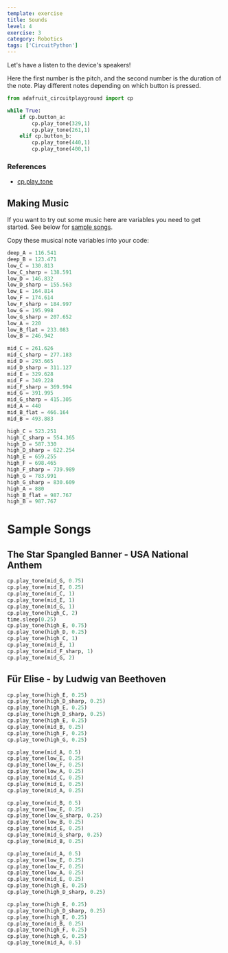 ```yaml
---
template: exercise
title: Sounds
level: 4
exercise: 3
category: Robotics
tags: ['CircuitPython']
---
```


Let's have a listen to the device's speakers!

Here the first number is the pitch, and the second number is the duration of the note. Play different notes depending on which button is pressed.

```python
from adafruit_circuitplayground import cp

while True:
    if cp.button_a:
        cp.play_tone(329,1)
        cp.play_tone(261,1)
    elif cp.button_b:
        cp.play_tone(440,1)
        cp.play_tone(400,1)
```

### References

- [cp.play_tone](https://docs.circuitpython.org/projects/circuitplayground/en/latest/api.html#adafruit_circuitplayground.circuit_playground_base.CircuitPlaygroundBase.play_tone)

## Making Music
If you want to try out some music here are variables you need to get started. See below for [sample songs](http://opensource.morganstanley.com/exercises/circuitpython/robotics/E3/#sample-songs).

Copy these musical note variables into your code:
```python
deep_A = 116.541
deep_B = 123.471
low_C = 130.813
low_C_sharp = 138.591
low_D = 146.832
low_D_sharp = 155.563
low_E = 164.814
low_F = 174.614
low_F_sharp = 184.997
low_G = 195.998
low_G_sharp = 207.652
low_A = 220
low_B_flat = 233.083
low_B = 246.942

mid_C = 261.626
mid_C_sharp = 277.183
mid_D = 293.665
mid_D_sharp = 311.127
mid_E = 329.628
mid_F = 349.228
mid_F_sharp = 369.994
mid_G = 391.995
mid_G_sharp = 415.305
mid_A = 440
mid_B_flat = 466.164
mid_B = 493.883

high_C = 523.251
high_C_sharp = 554.365
high_D = 587.330
high_D_sharp = 622.254
high_E = 659.255
high_F = 698.465
high_F_sharp = 739.989
high_G = 783.991
high_G_sharp = 830.609
high_A = 880
high_B_flat = 987.767
high_B = 987.767
```

# Sample Songs

## The Star Spangled Banner - USA National Anthem
```python
cp.play_tone(mid_G, 0.75)
cp.play_tone(mid_E, 0.25)
cp.play_tone(mid_C, 1)
cp.play_tone(mid_E, 1)
cp.play_tone(mid_G, 1)
cp.play_tone(high_C, 2)
time.sleep(0.25)
cp.play_tone(high_E, 0.75)
cp.play_tone(high_D, 0.25)
cp.play_tone(high_C, 1)
cp.play_tone(mid_E, 1)
cp.play_tone(mid_F_sharp, 1)
cp.play_tone(mid_G, 2)
```

## Für Elise - by Ludwig van Beethoven
```python
cp.play_tone(high_E, 0.25)
cp.play_tone(high_D_sharp, 0.25)
cp.play_tone(high_E, 0.25)
cp.play_tone(high_D_sharp, 0.25)
cp.play_tone(high_E, 0.25)
cp.play_tone(mid_B, 0.25)
cp.play_tone(high_F, 0.25)
cp.play_tone(high_G, 0.25)

cp.play_tone(mid_A, 0.5)
cp.play_tone(low_E, 0.25)
cp.play_tone(low_F, 0.25)
cp.play_tone(low_A, 0.25)
cp.play_tone(mid_C, 0.25)
cp.play_tone(mid_E, 0.25)
cp.play_tone(mid_A, 0.25)

cp.play_tone(mid_B, 0.5)
cp.play_tone(low_E, 0.25)
cp.play_tone(low_G_sharp, 0.25)
cp.play_tone(low_B, 0.25)
cp.play_tone(mid_E, 0.25)
cp.play_tone(mid_G_sharp, 0.25)
cp.play_tone(mid_B, 0.25)

cp.play_tone(mid_A, 0.5)
cp.play_tone(low_E, 0.25)
cp.play_tone(low_F, 0.25)
cp.play_tone(low_A, 0.25)
cp.play_tone(mid_E, 0.25)
cp.play_tone(high_E, 0.25)
cp.play_tone(high_D_sharp, 0.25)

cp.play_tone(high_E, 0.25)
cp.play_tone(high_D_sharp, 0.25)
cp.play_tone(high_E, 0.25)
cp.play_tone(mid_B, 0.25)
cp.play_tone(high_F, 0.25)
cp.play_tone(high_G, 0.25)
cp.play_tone(mid_A, 0.5)
```
